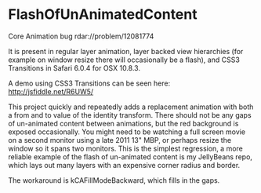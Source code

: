 FlashOfUnAnimatedContent
========================

Core Animation bug rdar://problem/12081774

It is present in regular layer animation, layer backed view hierarchies (for example on window resize there will occasionally be a flash), and CSS3 Transitions in Safari 6.0.4 for OSX 10.8.3.

A demo using CSS3 Transitions can be seen here: http://jsfiddle.net/R6UW5/

This project quickly and repeatedly adds a replacement animation with both a from and to value of the identity transform. There should not be any gaps of un-animated content between animations, but the red background is exposed occasionally. You might need to be watching a full screen movie on a second monitor using a late 2011 13" MBP, or perhaps resize the window so it spans two monitors. This is the simplest regression, a more reliable example of the flash of un-animated content is my JellyBeans repo, which lays out many layers with an expensive corner radius and border.

The workaround is kCAFillModeBackward, which fills in the gaps.

